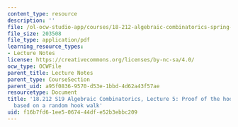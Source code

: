 ```yaml
---
content_type: resource
description: ''
file: /ol-ocw-studio-app/courses/18-212-algebraic-combinatorics-spring-2019/f16b7fd61ee5067444dfe52b3ebbc209_MIT18_212S19_lec5.pdf
file_size: 203508
file_type: application/pdf
learning_resource_types:
- Lecture Notes
license: https://creativecommons.org/licenses/by-nc-sa/4.0/
ocw_type: OCWFile
parent_title: Lecture Notes
parent_type: CourseSection
parent_uid: a95f0836-9570-d53e-1bbd-4d62a43f57ae
resourcetype: Document
title: '18.212 S19 Algebraic Combinatorics, Lecture 5: Proof of the hook-length formula
  based on a random hook walk'
uid: f16b7fd6-1ee5-0674-44df-e52b3ebbc209
---
```

